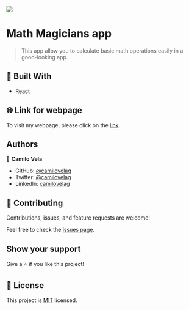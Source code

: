 ![](https://img.shields.io/badge/Microverse-blueviolet)

# Math Magicians app

> This app allow you to calculate basic math operations easily in a good-looking app.


## 🧰 Built With

- React

## 🌐 Link for webpage

To visit my webpage, please click on the [link](https://camilovelag-math-magicians.netlify.app/).

## Authors

👤 **Camilo Vela**

- GitHub: [@camilovelag](https://github.com/camilovelag)
- Twitter: [@camilovelag](https://twitter.com/camilovelag)
- LinkedIn: [camilovelag](https://linkedin.com/in/camilovelag)


## 🤝 Contributing

Contributions, issues, and feature requests are welcome!

Feel free to check the [issues page](../../issues/).

## Show your support

Give a ⭐️ if you like this project!

## 📝 License

This project is [MIT](./MIT.md) licensed.
